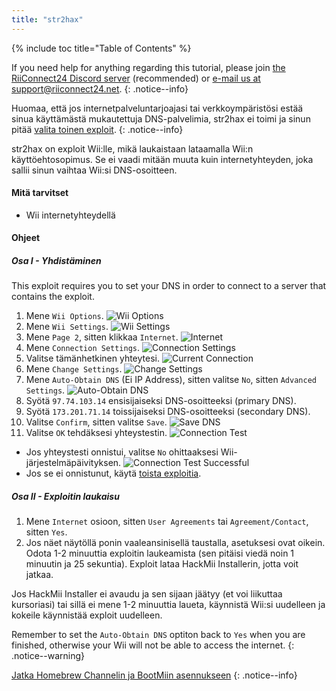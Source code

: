 ```yaml
---
title: "str2hax"
---
```


{% include toc title="Table of Contents" %}

If you need help for anything regarding this tutorial, please join [the RiiConnect24 Discord server](https://discord.gg/rc24) (recommended) or [e-mail us at support@riiconnect24.net](mailto:support@riiconnect24.net).
{: .notice--info}

Huomaa, että jos internetpalveluntarjoajasi tai verkkoympäristösi estää sinua käyttämästä mukautettuja DNS-palvelimia, str2hax ei toimi ja sinun pitää [valita toinen exploit](get-started).
{: .notice--info}

str2hax on exploit Wii:lle, mikä laukaistaan lataamalla Wii:n käyttöehtosopimus. Se ei vaadi mitään muuta kuin internetyhteyden, joka sallii sinun vaihtaa Wii:si DNS-osoitteen.

#### Mitä tarvitset

* Wii internetyhteydellä

#### Ohjeet

##### Osa I - Yhdistäminen

This exploit requires you to set your DNS in order to connect to a server that contains the exploit.

1. Mene `Wii Options`. ![Wii Options](/images/RiiConnect24/Internet_1.png)
2. Mene `Wii Settings`. ![Wii Settings](/images/RiiConnect24/Internet_2.png)
3. Mene `Page 2`, sitten klikkaa `Internet`. ![Internet](/images/RiiConnect24/Internet_3.png)
4. Mene `Connection Settings`. ![Connection Settings](/images/RiiConnect24/Internet_4.png)
5. Valitse tämänhetkinen yhteytesi. ![Current Connection](/images/RiiConnect24/Internet_5.png)
6. Mene `Change Settings`. ![Change Settings](/images/RiiConnect24/Internet_6.png)
7. Mene `Auto-Obtain DNS` (Ei IP Address), sitten valitse `No`, sitten `Advanced Settings`. ![Auto-Obtain DNS](/images/RiiConnect24/Internet_7.png)
8. Syötä `97.74.103.14` ensisijaiseksi DNS-osoitteeksi (primary DNS).
9. Syötä `173.201.71.14` toissijaiseksi DNS-osoitteeksi (secondary DNS).
10. Valitse `Confirm`, sitten valitse `Save`. ![Save DNS](/images/RiiConnect24/Internet_10.png)
11. Valitse `OK` tehdäksesi yhteystestin. ![Connection Test](/images/RiiConnect24/Internet_11.png)
   - Jos yhteystesti onnistui, valitse `No` ohittaaksesi Wii-järjestelmäpäivityksen. ![Connection Test Successful](/images/RiiConnect24/Internet_12.png)
   - Jos se ei onnistunut, käytä [toista exploitia](get-started).

##### Osa II - Exploitin laukaisu

1. Mene `Internet` osioon, sitten `User Agreements` tai `Agreement/Contact`, sitten `Yes`.
2. Jos näet näytöllä ponin vaaleansinisellä taustalla, asetuksesi ovat oikein. Odota 1-2 minuuttia exploitin laukeamista (sen pitäisi viedä noin 1 minuutin ja 25 sekuntia). Exploit lataa HackMii Installerin, jotta voit jatkaa.

Jos HackMii Installer ei avaudu ja sen sijaan jäätyy (et voi liikuttaa kursoriasi) tai sillä ei mene 1-2 minuuttia laueta, käynnistä Wii:si uudelleen ja kokeile käynnistää exploit uudelleen.

Remember to set the `Auto-Obtain DNS` optiton back to `Yes` when you are finished, otherwise your Wii will not be able to access the internet.
{: .notice--warning}

[Jatka Homebrew Channelin ja BootMiin asennukseen](hbc)
{: .notice--info}
